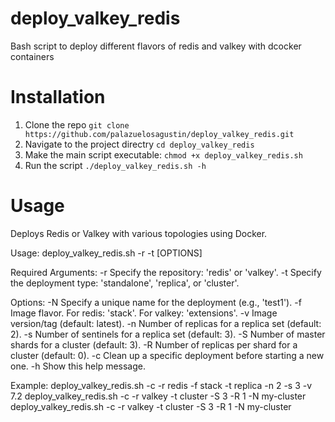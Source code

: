 # deploy_valkey_redis
Bash script to deploy different flavors of redis and valkey with dcocker containers

# Installation

1. Clone the repo `git clone https://github.com/palazuelosagustin/deploy_valkey_redis.git`
2. Navigate to the project directry `cd deploy_valkey_redis`
3. Make the main script executable: `chmod +x deploy_valkey_redis.sh`
4. Run the script `./deploy_valkey_redis.sh -h`

# Usage

Deploys Redis or Valkey with various topologies using Docker.

Usage:
  deploy_valkey_redis.sh -r <repo> -t <type> [OPTIONS]

Required Arguments:
  -r <repo>           Specify the repository: 'redis' or 'valkey'.
  -t <type>           Specify the deployment type: 'standalone', 'replica', or 'cluster'.

Options:
  -N <name>           Specify a unique name for the deployment (e.g., 'test1').
  -f <flavor>         Image flavor. For redis: 'stack'. For valkey: 'extensions'.
  -v <version>        Image version/tag (default: latest).
  -n <num>            Number of replicas for a replica set (default: 2).
  -s <num>            Number of sentinels for a replica set (default: 3).
  -S <num>            Number of master shards for a cluster (default: 3).
  -R <num>            Number of replicas per shard for a cluster (default: 0).
  -c                  Clean up a specific deployment before starting a new one.
  -h                  Show this help message.

Example:
  deploy_valkey_redis.sh -c -r redis -f stack -t replica -n 2 -s 3 -v 7.2
  deploy_valkey_redis.sh -c -r valkey -t cluster -S 3 -R 1 -N my-cluster
  deploy_valkey_redis.sh -c -r valkey -t cluster -S 3 -R 1 -N my-cluster
